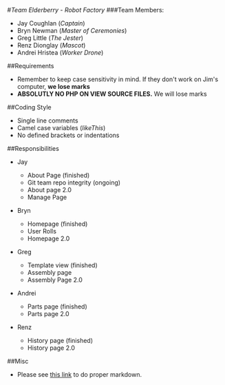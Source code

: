 #_Team Elderberry - Robot Factory_
###Team Members:
* Jay Coughlan (_Captain_)
* Bryn Newman (_Master of Ceremonies_)
* Greg Little (_The Jester_)
* Renz Dionglay (_Mascot_)
* Andrei Hristea (_Worker Drone_)

##Requirements
* Remember to keep case sensitivity in mind. If they don't work on Jim's computer, __we lose marks__
* __ABSOLUTLY NO PHP ON VIEW SOURCE FILES.__ We will lose marks

##Coding Style
* Single line comments
* Camel case variables (_likeThis_)
* No defined brackets or indentations

##Responsibilities
* Jay
    * About Page (finished)
    * Git team repo integrity (ongoing)
    * About page 2.0
    * Manage Page

* Bryn
    * Homepage (finished)
    * User Rolls
    * Homepage 2.0

* Greg
    * Template view (finished)
    * Assembly page
    * Assembly Page 2.0

* Andrei
    * Parts page (finished)
    * Parts page 2.0

* Renz
    * History page (finished)
    * History page 2.0

##Misc
* Please see [this link](https://guides.github.com/features/mastering-markdown/) to do proper markdown.